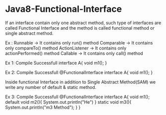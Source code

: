 # Java8-Functional-Interface

If an interface contain only one abstract method, such type of interfaces are called Functional Interface and the method is called functional method or single abstract method.

Ex :  Runnable        ->    It contains only run() method
      Comparable      ->    It contains only compareTo() method
      ActionListener  ->    It contains only actionPerformed() method
      Callable        ->    It contains only call() method
      
Ex 1: Compile Successfull
interface A{
  void m1();
}
    
Ex 2: Compile Successfull
@FunctionalInterface
interface A{
  void m1();
}

Inside functional Interface in addition to Single Abstract Method(SAM) we write any number of default & static method.

Ex 3: Compile Successfull
@FunctionalInterface
interface A{
void m1();
default void m2(){
System.out.println("He")
}
static  void m3(){
System.out.println("m3 Method");
}
}


